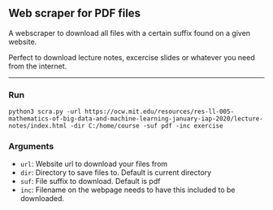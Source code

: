 Web scraper for PDF files
---

A webscraper to download all files with a certain suffix found on a given website. 

Perfect to download lecture notes, excercise slides or whatever you need from the internet.

---
### Run

``python3 scra.py -url https://ocw.mit.edu/resources/res-ll-005-mathematics-of-big-data-and-machine-learning-january-iap-2020/lecture-notes/index.html -dir C:/home/course -suf pdf -inc exercise``

### Arguments

- `url`: Website url to download your files from
- `dir`: Directory to save files to. Default is current directory
- `suf`: File suffix to download. Default is pdf
- `inc`: Filename on the webpage needs to have this included to be downloaded.
